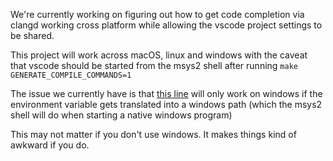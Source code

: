 We're currently working on figuring out how to get code completion via clangd working cross platform while allowing the vscode project settings to be shared.

This project will work across macOS, linux and windows with the caveat that vscode should be started from the msys2 shell after running `make GENERATE_COMPILE_COMMANDS=1`

The issue we currently have is that [this line](https://github.com/WinterMute/vscode-clangd-test/blob/main/.vscode/settings.json#L9) will only work on windows if the environment variable gets translated into a windows path (which the msys2 shell will do when starting a native windows program)

This may not matter if you don't use windows. It makes things kind of awkward if you do.
